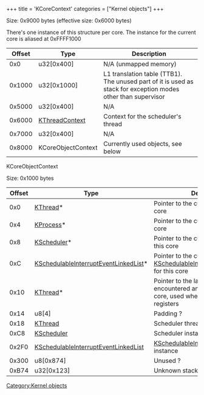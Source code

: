 +++
title = 'KCoreContext'
categories = ["Kernel objects"]
+++

Size: 0x9000 bytes (effective size: 0x6000 bytes)

There's one instance of this structure per core. The instance for the
current core is aliased at 0xFFFF1000

| Offset | Type                                        | Description                                                                                                   |
|--------|---------------------------------------------|---------------------------------------------------------------------------------------------------------------|
| 0x0    | u32\[0x400\]                                | N/A (unmapped memory)                                                                                         |
| 0x1000 | u32\[0x1000\]                               | L1 translation table (TTB1). The unused part of it is used as stack for exception modes other than supervisor |
| 0x5000 | u32\[0x400\]                                | N/A                                                                                                           |
| 0x6000 | [KThreadContext](KThreadContext "wikilink") | Context for the scheduler's thread                                                                            |
| 0x7000 | u32\[0x400\]                                | N/A                                                                                                           |
| 0x8000 | KCoreObjectContext                          | Currently used objects, see below                                                                             |

KCoreObjectContext

Size: 0x1000 bytes

| Offset | Type                                                                                      | Description                                                                                                                              |
|--------|-------------------------------------------------------------------------------------------|------------------------------------------------------------------------------------------------------------------------------------------|
| 0x0    | [KThread](KThread "wikilink")\*                                                           | Pointer to the current thread for this core                                                                                              |
| 0x4    | [KProcess](KProcess "wikilink")\*                                                         | Pointer to the current process for this core                                                                                             |
| 0x8    | [KScheduler](KScheduler "wikilink")\*                                                     | Pointer to the current scheduler for this core                                                                                           |
| 0xC    | [KSchedulableInterruptEventLinkedList](KSchedulableInterruptEventLinkedList "wikilink")\* | Pointer to the current instance of [KSchedulableInterruptEventLinkedList](KSchedulableInterruptEventLinkedList "wikilink") for this core |
| 0x10   | [KThread](KThread "wikilink")\*                                                           | Pointer to the last thread having encountered an exception for this core, used when dumping FPU registers                                |
| 0x14   | u8\[4\]                                                                                   | Padding ?                                                                                                                                |
| 0x18   | [KThread](KThread "wikilink")                                                             | Scheduler thread instance                                                                                                                |
| 0xC8   | [KScheduler](KScheduler "wikilink")                                                       | Scheduler instance                                                                                                                       |
| 0x2F0  | [KSchedulableInterruptEventLinkedList](KSchedulableInterruptEventLinkedList "wikilink")   | [KSchedulableInterruptEventLinkedList](KSchedulableInterruptEventLinkedList "wikilink") instance                                         |
| 0x300  | u8\[0x874\]                                                                               | Unused ?                                                                                                                                 |
| 0xB74  | u32\[0x123\]                                                                              | Unknown stack                                                                                                                            |

[Category:Kernel objects](Category:Kernel_objects "wikilink")
